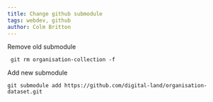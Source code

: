 ```yaml
---
title: Change github submodule
tags: webdev, github
author: Colm Britton
---
```


Remove old submodule

     git rm organisation-collection -f

Add new submodule

    git submodule add https://github.com/digital-land/organisation-dataset.git
